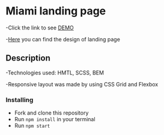 # Miami landing page

-Click the link to see [DEMO](https://moroz-dmytro.github.io/MIAMI-landing/)

-[Here](https://www.figma.com/file/nHz8bflIwJaWP3P99vKTH5/miami_home_new?node-id=16033%3A248) you can find the design of landing page

## Description

-Technologies used: HMTL, SCSS, BEM

-Responsive layout was made by using CSS Grid and Flexbox

### Installing
* Fork and clone this repository
* Run `npm install` in your terminal
* Run `npm start`
